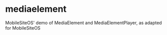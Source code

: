 mediaelement
============

MobileSiteOS' demo of MediaElement and MediaElementPlayer, as adapted for MobileSiteOS
